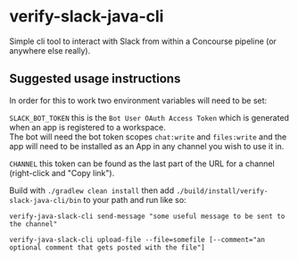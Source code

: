 # verify-slack-java-cli
Simple cli tool to interact with Slack from within a Concourse pipeline (or anywhere else really).

## Suggested usage instructions

In order for this to work two environment variables will need to be set:

`SLACK_BOT_TOKEN` this is the `Bot User OAuth Access Token` which is generated when an app is registered to a workspace.  
The bot will need the bot token scopes `chat:write` and `files:write` and the app will need to be installed as an App in
any channel you wish to use it in.

`CHANNEL` this token can be found as the last part of the URL for a channel (right-click and "Copy link").

Build with `./gradlew clean install` then add `./build/install/verify-slack-java-cli/bin` to your path and run like so:

`verify-java-slack-cli send-message "some useful message to be sent to the channel"`

`verify-java-slack-cli upload-file --file=somefile [--comment="an optional comment that gets posted with the file"]`

